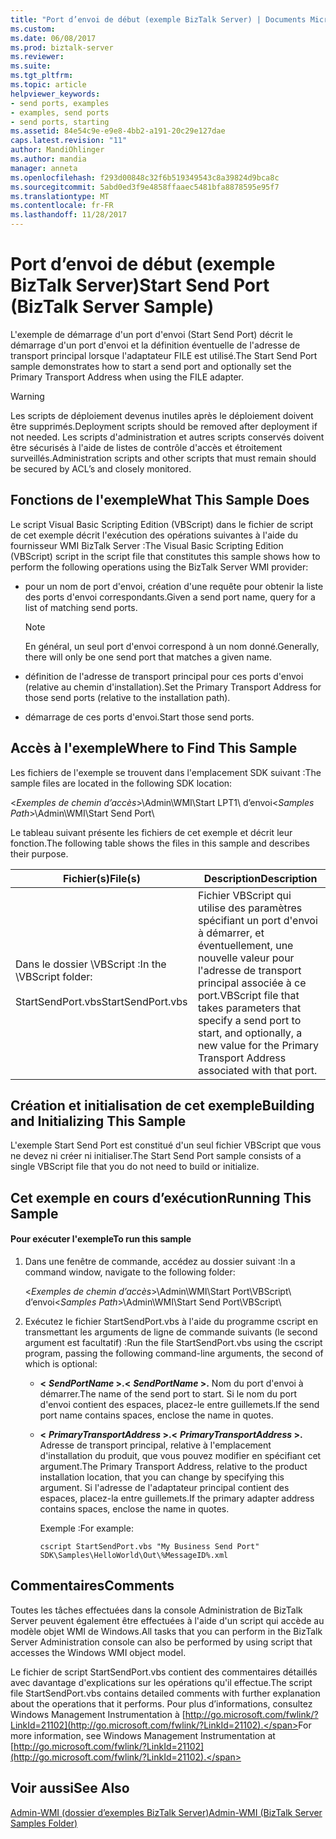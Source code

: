 ```yaml
---
title: "Port d’envoi de début (exemple BizTalk Server) | Documents Microsoft"
ms.custom: 
ms.date: 06/08/2017
ms.prod: biztalk-server
ms.reviewer: 
ms.suite: 
ms.tgt_pltfrm: 
ms.topic: article
helpviewer_keywords:
- send ports, examples
- examples, send ports
- send ports, starting
ms.assetid: 84e54c9e-e9e8-4bb2-a191-20c29e127dae
caps.latest.revision: "11"
author: MandiOhlinger
ms.author: mandia
manager: anneta
ms.openlocfilehash: f293d00848c32f6b519349543c8a39824d9bca8c
ms.sourcegitcommit: 5abd0ed3f9e4858ffaaec5481bfa8878595e95f7
ms.translationtype: MT
ms.contentlocale: fr-FR
ms.lasthandoff: 11/28/2017
---
```

# <a name="start-send-port-biztalk-server-sample"></a><span data-ttu-id="fe04b-102">Port d’envoi de début (exemple BizTalk Server)</span><span class="sxs-lookup"><span data-stu-id="fe04b-102">Start Send Port (BizTalk Server Sample)</span></span>
<span data-ttu-id="fe04b-103">L'exemple de démarrage d'un port d'envoi (Start Send Port) décrit le démarrage d'un port d'envoi et la définition éventuelle de l'adresse de transport principal lorsque l'adaptateur FILE est utilisé.</span><span class="sxs-lookup"><span data-stu-id="fe04b-103">The Start Send Port sample demonstrates how to start a send port and optionally set the Primary Transport Address when using the FILE adapter.</span></span>  
  
> [!WARNING]
>  <span data-ttu-id="fe04b-104">Les scripts de déploiement devenus inutiles après le déploiement doivent être supprimés.</span><span class="sxs-lookup"><span data-stu-id="fe04b-104">Deployment scripts should be removed after deployment if not needed.</span></span> <span data-ttu-id="fe04b-105">Les scripts d'administration et autres scripts conservés doivent être sécurisés à l'aide de listes de contrôle d'accès et étroitement surveillés.</span><span class="sxs-lookup"><span data-stu-id="fe04b-105">Administration scripts and other scripts that must remain should be secured by ACL’s and closely monitored.</span></span>  
  
## <a name="what-this-sample-does"></a><span data-ttu-id="fe04b-106">Fonctions de l'exemple</span><span class="sxs-lookup"><span data-stu-id="fe04b-106">What This Sample Does</span></span>  
 <span data-ttu-id="fe04b-107">Le script Visual Basic Scripting Edition (VBScript) dans le fichier de script de cet exemple décrit l'exécution des opérations suivantes à l'aide du fournisseur WMI BizTalk Server :</span><span class="sxs-lookup"><span data-stu-id="fe04b-107">The Visual Basic Scripting Edition (VBScript) script in the script file that constitutes this sample shows how to perform the following operations using the BizTalk Server WMI provider:</span></span>  
  
-   <span data-ttu-id="fe04b-108">pour un nom de port d'envoi, création d'une requête pour obtenir la liste des ports d'envoi correspondants.</span><span class="sxs-lookup"><span data-stu-id="fe04b-108">Given a send port name, query for a list of matching send ports.</span></span>  
  
    > [!NOTE]
    >  <span data-ttu-id="fe04b-109">En général, un seul port d'envoi correspond à un nom donné.</span><span class="sxs-lookup"><span data-stu-id="fe04b-109">Generally, there will only be one send port that matches a given name.</span></span>  
  
-   <span data-ttu-id="fe04b-110">définition de l'adresse de transport principal pour ces ports d'envoi (relative au chemin d'installation).</span><span class="sxs-lookup"><span data-stu-id="fe04b-110">Set the Primary Transport Address for those send ports (relative to the installation path).</span></span>  
  
-   <span data-ttu-id="fe04b-111">démarrage de ces ports d'envoi.</span><span class="sxs-lookup"><span data-stu-id="fe04b-111">Start those send ports.</span></span>  
  
## <a name="where-to-find-this-sample"></a><span data-ttu-id="fe04b-112">Accès à l'exemple</span><span class="sxs-lookup"><span data-stu-id="fe04b-112">Where to Find This Sample</span></span>  
 <span data-ttu-id="fe04b-113">Les fichiers de l'exemple se trouvent dans l'emplacement SDK suivant :</span><span class="sxs-lookup"><span data-stu-id="fe04b-113">The sample files are located in the following SDK location:</span></span>  
  
 <span data-ttu-id="fe04b-114">\<*Exemples de chemin d’accès*\>\Admin\WMI\Start LPT1\ d’envoi</span><span class="sxs-lookup"><span data-stu-id="fe04b-114">\<*Samples Path*\>\Admin\WMI\Start Send Port\\</span></span>  
  
 <span data-ttu-id="fe04b-115">Le tableau suivant présente les fichiers de cet exemple et décrit leur fonction.</span><span class="sxs-lookup"><span data-stu-id="fe04b-115">The following table shows the files in this sample and describes their purpose.</span></span>  
  
|<span data-ttu-id="fe04b-116">Fichier(s)</span><span class="sxs-lookup"><span data-stu-id="fe04b-116">File(s)</span></span>|<span data-ttu-id="fe04b-117"> Description</span><span class="sxs-lookup"><span data-stu-id="fe04b-117">Description</span></span>|  
|---------------|-----------------|  
|<span data-ttu-id="fe04b-118">Dans le dossier \VBScript :</span><span class="sxs-lookup"><span data-stu-id="fe04b-118">In the \VBScript folder:</span></span><br /><br /> <span data-ttu-id="fe04b-119">StartSendPort.vbs</span><span class="sxs-lookup"><span data-stu-id="fe04b-119">StartSendPort.vbs</span></span>|<span data-ttu-id="fe04b-120">Fichier VBScript qui utilise des paramètres spécifiant un port d'envoi à démarrer, et éventuellement, une nouvelle valeur pour l'adresse de transport principal associée à ce port.</span><span class="sxs-lookup"><span data-stu-id="fe04b-120">VBScript file that takes parameters that specify a send port to start, and optionally, a new value for the Primary Transport Address associated with that port.</span></span>|  
  
## <a name="building-and-initializing-this-sample"></a><span data-ttu-id="fe04b-121">Création et initialisation de cet exemple</span><span class="sxs-lookup"><span data-stu-id="fe04b-121">Building and Initializing This Sample</span></span>  
 <span data-ttu-id="fe04b-122">L'exemple Start Send Port est constitué d'un seul fichier VBScript que vous ne devez ni créer ni initialiser.</span><span class="sxs-lookup"><span data-stu-id="fe04b-122">The Start Send Port sample consists of a single VBScript file that you do not need to build or initialize.</span></span>  
  
## <a name="running-this-sample"></a><span data-ttu-id="fe04b-123">Cet exemple en cours d’exécution</span><span class="sxs-lookup"><span data-stu-id="fe04b-123">Running This Sample</span></span>  
  
#### <a name="to-run-this-sample"></a><span data-ttu-id="fe04b-124">Pour exécuter l'exemple</span><span class="sxs-lookup"><span data-stu-id="fe04b-124">To run this sample</span></span>  
  
1.  <span data-ttu-id="fe04b-125">Dans une fenêtre de commande, accédez au dossier suivant :</span><span class="sxs-lookup"><span data-stu-id="fe04b-125">In a command window, navigate to the following folder:</span></span>  
  
     <span data-ttu-id="fe04b-126">\<*Exemples de chemin d’accès*\>\Admin\WMI\Start Port\VBScript\ d’envoi</span><span class="sxs-lookup"><span data-stu-id="fe04b-126">\<*Samples Path*\>\Admin\WMI\Start Send Port\VBScript\\</span></span>  
  
2.  <span data-ttu-id="fe04b-127">Exécutez le fichier StartSendPort.vbs à l'aide du programme cscript en transmettant les arguments de ligne de commande suivants (le second argument est facultatif) :</span><span class="sxs-lookup"><span data-stu-id="fe04b-127">Run the file StartSendPort.vbs using the cscript program, passing the following command-line arguments, the second of which is optional:</span></span>  
  
    -   <span data-ttu-id="fe04b-128">**\<** ***SendPortName* \>.**</span><span class="sxs-lookup"><span data-stu-id="fe04b-128">**\<** ***SendPortName* \>.**</span></span> <span data-ttu-id="fe04b-129">Nom du port d'envoi à démarrer.</span><span class="sxs-lookup"><span data-stu-id="fe04b-129">The name of the send port to start.</span></span> <span data-ttu-id="fe04b-130">Si le nom du port d'envoi contient des espaces, placez-le entre guillemets.</span><span class="sxs-lookup"><span data-stu-id="fe04b-130">If the send port name contains spaces, enclose the name in quotes.</span></span>  
  
    -   <span data-ttu-id="fe04b-131">**\<** ***PrimaryTransportAddress* \>.**</span><span class="sxs-lookup"><span data-stu-id="fe04b-131">**\<** ***PrimaryTransportAddress* \>.**</span></span> <span data-ttu-id="fe04b-132">Adresse de transport principal, relative à l'emplacement d'installation du produit, que vous pouvez modifier en spécifiant cet argument.</span><span class="sxs-lookup"><span data-stu-id="fe04b-132">The Primary Transport Address, relative to the product installation location, that you can change by specifying this argument.</span></span> <span data-ttu-id="fe04b-133">Si l'adresse de l'adaptateur principal contient des espaces, placez-la entre guillemets.</span><span class="sxs-lookup"><span data-stu-id="fe04b-133">If the primary adapter address contains spaces, enclose the name in quotes.</span></span>  
  
         <span data-ttu-id="fe04b-134">Exemple :</span><span class="sxs-lookup"><span data-stu-id="fe04b-134">For example:</span></span>  
  
        ```  
        cscript StartSendPort.vbs "My Business Send Port" SDK\Samples\HelloWorld\Out\%MessageID%.xml  
        ```  
  
## <a name="comments"></a><span data-ttu-id="fe04b-135">Commentaires</span><span class="sxs-lookup"><span data-stu-id="fe04b-135">Comments</span></span>  
 <span data-ttu-id="fe04b-136">Toutes les tâches effectuées dans la console Administration de BizTalk Server peuvent également être effectuées à l'aide d'un script qui accède au modèle objet WMI de Windows.</span><span class="sxs-lookup"><span data-stu-id="fe04b-136">All tasks that you can perform in the BizTalk Server Administration console can also be performed by using script that accesses the Windows WMI object model.</span></span>  
  
 <span data-ttu-id="fe04b-137">Le fichier de script StartSendPort.vbs contient des commentaires détaillés avec davantage d'explications sur les opérations qu'il effectue.</span><span class="sxs-lookup"><span data-stu-id="fe04b-137">The script file StartSendPort.vbs contains detailed comments with further explanation about the operations that it performs.</span></span> <span data-ttu-id="fe04b-138">Pour plus d’informations, consultez Windows Management Instrumentation à [http://go.microsoft.com/fwlink/?LinkId=21102](http://go.microsoft.com/fwlink/?LinkId=21102).</span><span class="sxs-lookup"><span data-stu-id="fe04b-138">For more information, see Windows Management Instrumentation at [http://go.microsoft.com/fwlink/?LinkId=21102](http://go.microsoft.com/fwlink/?LinkId=21102).</span></span>  
  
## <a name="see-also"></a><span data-ttu-id="fe04b-139">Voir aussi</span><span class="sxs-lookup"><span data-stu-id="fe04b-139">See Also</span></span>  
 [<span data-ttu-id="fe04b-140">Admin-WMI (dossier d’exemples BizTalk Server)</span><span class="sxs-lookup"><span data-stu-id="fe04b-140">Admin-WMI (BizTalk Server Samples Folder)</span></span>](../core/admin-wmi-biztalk-server-samples-folder.md)